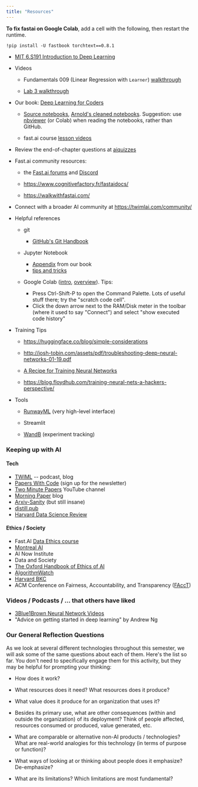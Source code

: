 ```yaml
---
title: "Resources"
---
```


**To fix fastai on Google Colab**, add a cell with the following, then restart the runtime.

`!pip install -U fastbook torchtext==0.8.1`

-   [MIT 6.S191 Introduction to Deep Learning](http://introtodeeplearning.com/)

-   Videos

    -   Fundamentals 009 (Linear Regression with `Learner`) [walkthrough](https://www.youtube.com/playlist?list=PLYvyo-La3zBOvTxiOhy4y6l65TxcUtCuS)

    -   [Lab 3 walkthrough](https://www.youtube.com/playlist?list=PLYvyo-La3zBN8qoyCf3l0RRaopUa0KXPG)

-   Our book: [Deep Learning for Coders](https://www.amazon.com/Deep-Learning-Coders-fastai-PyTorch/dp/1492045527/)

    -   [Source notebooks](https://github.com/fastai/fastbook), [Arnold's cleaned notebooks](https://github.com/kcarnold/fastbook/tree/master/clean). Suggestion: use [nbviewer](https://nbviewer.jupyter.org/) (or Colab) when reading the notebooks, rather than GitHub.

    -   fast.ai course [lesson videos](https://course.fast.ai/videos/)

-   Review the end-of-chapter questions at [aiquizzes](https://aiquizzes.com/)

-   Fast.ai community resources:

    -   the [Fast.ai forums](forums.fast.ai/) and [Discord](https://discord.com/invite/xnpeRdg)

    -   <https://www.cognitivefactory.fr/fastaidocs/>

    -   <https://walkwithfastai.com/>

-   Connect with a broader AI community at <https://twimlai.com/community/>

-   Helpful references

    -   git

        -   [GitHub's Git Handbook](https://guides.github.com/introduction/git-handbook/)

    -   Jupyter Notebook

        -   [Appendix](https://nbviewer.jupyter.org/github/fastai/fastbook/blob/master/app_jupyter.ipynb) from our book
        -   [tips and tricks](https://github.com/NirantK/best-of-jupyter)

    -   Google Colab ([intro](https://colab.research.google.com/notebooks/intro.ipynb), [overview](https://colab.research.google.com/notebooks/basic_features_overview.ipynb)). Tips:

        -   Press Ctrl-Shift-P to open the Command Palette. Lots of useful stuff there; try the "scratch code cell".
        -   Click the down arrow next to the RAM/Disk meter in the toolbar (where it used to say "Connect") and select "show executed code history"

-   Training Tips

    -   <https://huggingface.co/blog/simple-considerations>

    -   <http://josh-tobin.com/assets/pdf/troubleshooting-deep-neural-networks-01-19.pdf>

    -   [A Recipe for Training Neural Networks](http://karpathy.github.io/2019/04/25/recipe/)

    -   <https://blog.floydhub.com/training-neural-nets-a-hackers-perspective/>

-   Tools

    -   [RunwayML](runwayml.com) (very high-level interface)

    -   Streamlit

    -   [WandB](https://wandb.ai/) (experiment tracking)

### Keeping up with AI

#### Tech

-   [TWIML](https://twimlai.com/) -- podcast, blog
-   [Papers With Code](https://paperswithcode.com/) (sign up for the newsletter)
-   [Two Minute Papers](https://www.youtube.com/channel/UCbfYPyITQ-7l4upoX8nvctg) YouTube channel
-   [Morning Paper](https://blog.acolyer.org/) blog
-   [Arxiv-Sanity](http://www.arxiv-sanity.com/) (but still insane)
-   [distill.pub](https://distill.pub/)
-   [Harvard Data Science Review](https://hdsr.mitpress.mit.edu/)

#### Ethics / Society

-   Fast.AI [Data Ethics course](https://ethics.fast.ai/)
-   [Montreal AI](https://montrealethics.ai/introduction-to-ethical-ai-principles/)
-   AI Now Institute
-   Data and Society
-   [The Oxford Handbook of Ethics of AI](https://global.oup.com/academic/product/the-oxford-handbook-of-ethics-of-ai-9780190067397?cc=ca&lang=en&#)
-   [AlgorithmWatch](https://algorithmwatch.org/en/)
-   [Harvard BKC](https://twitter.com/BKCHarvard)
-   ACM Conference on Fairness, Accountability, and Transparency ([FAccT](https://facctconference.org/))

### Videos / Podcasts / ... that others have liked

-   [3Blue1Brown Neural Network Videos](https://www.youtube.com/playlist?list=PLZHQObOWTQDNU6R1_67000Dx_ZCJB-3pi)
-   "Advice on getting started in deep learning" by Andrew Ng

### Our General Reflection Questions

As we look at several different technologies throughout this semester, we will ask some of the same questions about each of them. Here's the list so far. You don't need to specifically engage them for this activity, but they may be helpful for prompting your thinking:

-   How does it work?

-   What resources does it need? What resources does it produce?

-   What value does it produce for an organization that uses it?

-   Besides its primary use, what are other consequences (within and outside the organization) of its deployment? Think of people affected, resources consumed or produced, value generated, etc.

-   What are comparable or alternative non-AI products / technologies? What are real-world analogies for this technology (in terms of purpose or function)?

-   What ways of looking at or thinking about people does it emphasize? De-emphasize?

-   What are its limitations? Which limitations are most fundamental?
